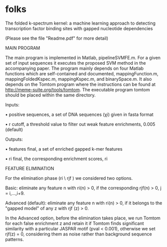 # folks
The folded k-spectrum kernel: a machine learning approach to detecting transcription factor binding sites with gapped nucleotide dependencies

(Please see the file "Readme.pdf" for more detail)

MAIN PROGRAM

The main program is implemented in Matlab, pipelineSVMFE.m. For a given set of input sequences it executes the proposed SVM method in the accompanying paper. The program mainly depends on four Matlab functions which are self-contained and documented, mappingFunction.m, mappingFoldedKspec.m, mappingKspec.m, and binarySpace.m. It also depends on the Tomtom program where the instructions can be found at http://meme-suite.org/tools/tomtom. The executable program tomtom should be placed within the same directory.

Inputs:

• positive sequences, a set of DNA sequences (χi) given in fasta format

• r cutoff, a threshold value to filter out weak feature enrichments, 0.005 (default)

Outputs:

• features final, a set of enriched gapped k-mer features 

• ri final, the corresponding enrichment scores, ri

FEATURE ELIMINATION

For the elimination phase (ri \ rjf ) we considered two options.

Basic: eliminate any feature n with ri(n) > 0, if the corresponding rjf(n) > 0, j = i,...,i+9.

Advanced (default): eliminate any feature n with ri(n) > 0, if it belongs to the "gapped model" of any z with rjf (z) > 0.

In the Advanced option, before the elimination takes place, we run Tomtom for each false enrichment z and retain it if Tomtom finds significant similarity with a particular JASPAR motif (pval < 0.001), otherwise we set rjf(z) = 0, considering them as noise rather than background sequence patterns.
